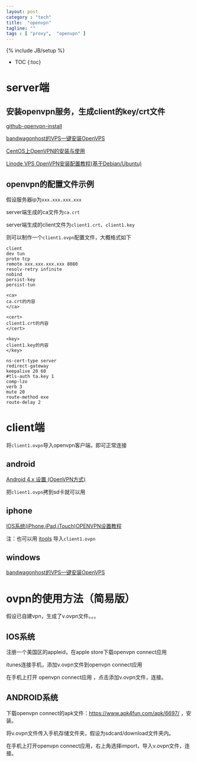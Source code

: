 ```yaml
---
layout: post
category : "tech"
title:  "openvpn"
tagline: ""
tags : [ "proxy",  "openvpn" ] 
---
```

{% include JB/setup %}

* TOC
{:toc}

# server端

## 安装openvpn服务，生成client的key/crt文件

[github-openvpn-install](https://github.com/Nyr/openvpn-install)

[bandwagonhost的VPS一键安装OpenVPS](http://www.goagent.biz/thread-1362-1-1.html)

[CentOS上OpenVPN的安装与使用](http://www.oschina.net/question/54100_26864)

[Linode VPS OpenVPN安装配置教程(基于Debian/Ubuntu)](http://www.vpser.net/build/linode-install-openvpn.html)

## openvpn的配置文件示例

假设服务器ip为``xxx.xxx.xxx.xxx``

server端生成的ca文件为``ca.crt``

server端生成的client文件为``client1.crt``、``client1.key``

则可以制作一个``client1.ovpn``配置文件，大概格式如下

    client
    dev tun      
    proto tcp
    remote xxx.xxx.xxx.xxx 8080
    resolv-retry infinite
    nobind
    persist-key
    persist-tun

    <ca>
    ca.crt的内容
    </ca>

    <cert>
    client1.crt的内容
    </cert>

    <key>
    client1.key的内容
    </key>

    ns-cert-type server
    redirect-gateway
    keepalive 20 60
    #tls-auth ta.key 1
    comp-lzo
    verb 3
    mute 20
    route-method exe
    route-delay 2


# client端

将``client1.ovpn``导入openvpn客户端，即可正常连接

## android

[Android 4.x 设置 (OpenVPN方式)](https://www.grjsq.me/shiyong/90.html)

把``client1.ovpn``拷到sd卡就可以用

## iphone

[IOS系统(iPhone,iPad,iTouch)OPENVPN设置教程](http://jingyan.baidu.com/article/f0e83a25da438222e5910193.html)

注：也可以用 [itools](http://www.itools.cn/) 导入``client1.ovpn``

## windows 

[bandwagonhost的VPS一键安装OpenVPS](http://www.goagent.biz/thread-1362-1-1.html)


# ovpn的使用方法（简易版）

假设已自建vpn，生成了v.ovpn文件。。。

## IOS系统

注册一个美国区的appleid，在apple store下载openvpn connect应用

itunes连接手机，添加v.ovpn文件到openvpn connect应用

在手机上打开 openvpn connect应用 ，点击添加v.ovpn文件，连接。

## ANDROID系统

下载openvpn connect的apk文件：https://www.apk4fun.com/apk/6697/ ，安装。

将v.ovpn文件传入手机存储文件夹，假设为sdcard/download文件夹内。

在手机上打开openvpn connect应用，右上角选择import，导入v.ovpn文件，连接。
